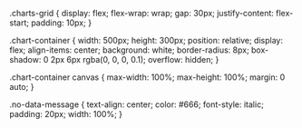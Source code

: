 .charts-grid {
  display: flex;
  flex-wrap: wrap;
  gap: 30px;
  justify-content: flex-start;
  padding: 10px;
}

.chart-container {
  width: 500px;
  height: 300px;
  position: relative;
  display: flex;
  align-items: center;
  background: white;
  border-radius: 8px;
  box-shadow: 0 2px 6px rgba(0, 0, 0, 0.1);
  overflow: hidden;
}

.chart-container canvas {
  max-width: 100%;
  max-height: 100%;
  margin: 0 auto;
}

.no-data-message {
  text-align: center;
  color: #666;
  font-style: italic;
  padding: 20px;
  width: 100%;
}
